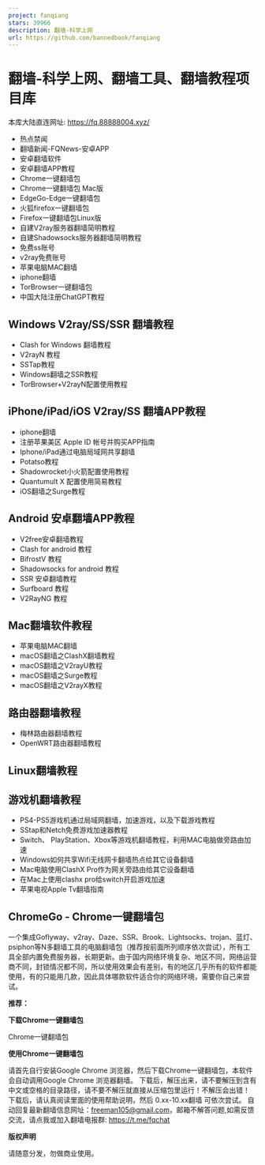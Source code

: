 ```yaml
---
project: fanqiang
stars: 39966
description: 翻墙-科学上网
url: https://github.com/bannedbook/fanqiang
---
```


翻墙-科学上网、翻墙工具、翻墙教程项目库
====================

本库大陆直连网址: https://fq.88888004.xyz/

-   热点禁闻
-   翻墙新闻-FQNews-安卓APP
-   安卓翻墙软件
-   安卓翻墙APP教程
-   Chrome一键翻墙包
-   Chrome一键翻墙包 Mac版
-   EdgeGo-Edge一键翻墙包
-   火狐firefox一键翻墙包
-   Firefox一键翻墙包Linux版
-   自建V2ray服务器翻墙简明教程
-   自建Shadowsocks服务器翻墙简明教程
-   免费ss账号
-   v2ray免费账号
-   苹果电脑MAC翻墙
-   iphone翻墙
-   TorBrowser一键翻墙包
-   中国大陆注册ChatGPT教程

Windows V2ray/SS/SSR 翻墙教程
-------------------------

-   Clash for Windows 翻墙教程
-   V2rayN 教程
-   SSTap教程
-   Windows翻墙之SSR教程
-   TorBrowser+V2rayN配置使用教程

iPhone/iPad/iOS V2ray/SS 翻墙APP教程
--------------------------------

-   iphone翻墙
-   注册苹果美区 Apple ID 帐号并购买APP指南
-   Iphone/iPad通过电脑局域网共享翻墙
-   Potatso教程
-   Shadowrocket小火箭配置使用教程
-   Quantumult X 配置使用简易教程
-   iOS翻墙之Surge教程

Android 安卓翻墙APP教程
-----------------

-   V2free安卓翻墙教程
-   Clash for android 教程
-   BifrostV 教程
-   Shadowsocks for android 教程
-   SSR 安卓翻墙教程
-   Surfboard 教程
-   V2RayNG 教程

Mac翻墙软件教程
---------

-   苹果电脑MAC翻墙
-   macOS翻墙之ClashX翻墙教程
-   macOS翻墙之V2rayU教程
-   macOS翻墙之Surge教程
-   macOS翻墙之V2rayX教程

路由器翻墙教程
-------

-   梅林路由器翻墙教程
-   OpenWRT路由器翻墙教程

Linux翻墙教程
---------

游戏机翻墙教程
-------

-   PS4-PS5游戏机通过局域网翻墙，加速游戏，以及下载游戏教程
-   SStap和Netch免费游戏加速器教程
-   Switch、 PlayStation、Xbox等游戏机翻墙教程，利用MAC电脑做旁路由加速
-   Windows如何共享Wifi无线网卡翻墙热点给其它设备翻墙
-   Mac电脑使用ClashX Pro作为网关旁路由给其它设备翻墙
-   在Mac上使用clashx pro给switch开启游戏加速
-   苹果电视Apple Tv翻墙指南

ChromeGo - Chrome一键翻墙包
----------------------

一个集成Goflyway、v2ray、Daze、SSR、Brook、Lightsocks、trojan、蓝灯、psiphon等N多翻墙工具的电脑翻墙包（推荐按前面所列顺序依次尝试），所有工具全部内置免费服务器，长期更新。由于国内网络环境复杂、地区不同，网络运营商不同，封锁情况都不同，所以使用效果会有差别，有的地区几乎所有的软件都能使用，有的只能用几款，因此具体哪款软件适合你的网络环境，需要你自己来尝试。

**推荐：**

**下载Chrome一键翻墙包**

Chrome一键翻墙包

**使用Chrome一键翻墙包**

请首先自行安装Google Chrome 浏览器，然后下载Chrome一键翻墙包，本软件会自动调用Google Chrome 浏览器翻墙。 下载后，解压出来，请不要解压到含有中文或空格的目录路径，请不要不解压就直接从压缩包里运行！不解压会出错！ 下载后，请认真阅读里面的使用帮助说明，然后 0.xx-10.xx翻墙 可依次尝试。 自动回复最新翻墙信息网址：freeman105@gmail.com，邮箱不解答问题,如需反馈交流，请点我或加入翻墙电报群: https://t.me/fqchat

**版权声明**

请随意分发，勿做商业使用。
